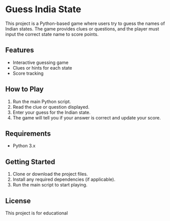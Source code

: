 # Guess India State

This project is a Python-based game where users try to guess the names of Indian states. The game provides clues or questions, and the player must input the correct state name to score points.

## Features

- Interactive guessing game
- Clues or hints for each state
- Score tracking

## How to Play

1. Run the main Python script.
2. Read the clue or question displayed.
3. Enter your guess for the Indian state.
4. The game will tell you if your answer is correct and update your score.

## Requirements

- Python 3.x

## Getting Started

1. Clone or download the project files.
2. Install any required dependencies (if applicable).
3. Run the main script to start playing.

## License

This project is for educational

